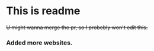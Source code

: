 # This is readme  
~~U might wanna merge the pr, so I probebly won't edit this.~~

### Added more websites.
